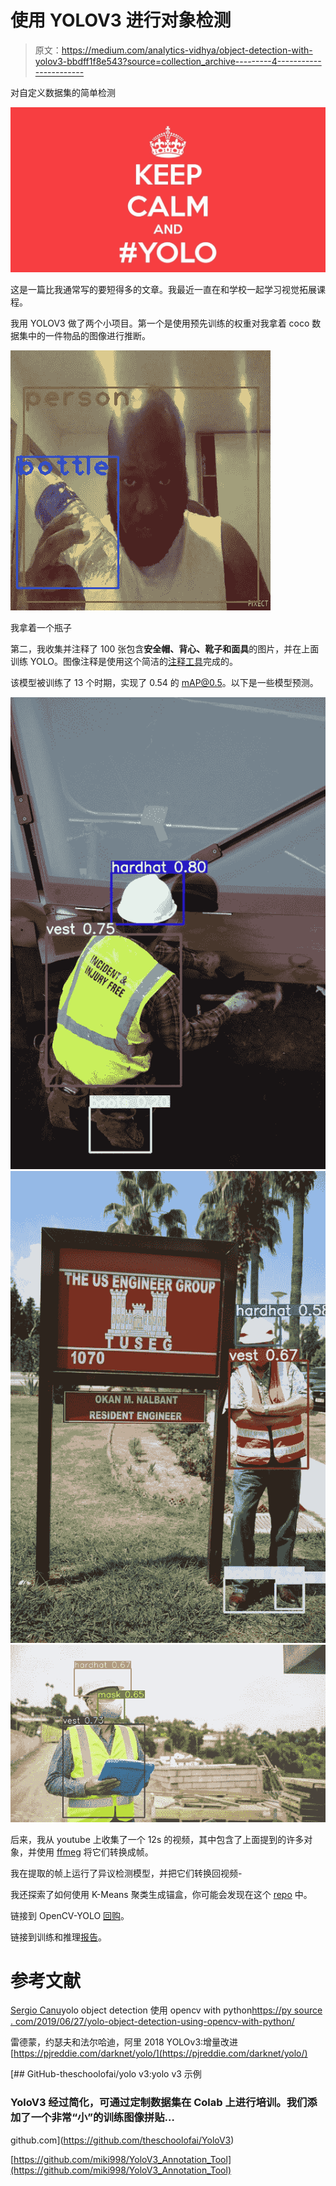 # 使用 YOLOV3 进行对象检测

> 原文：<https://medium.com/analytics-vidhya/object-detection-with-yolov3-bbdff1f8e543?source=collection_archive---------4----------------------->

对自定义数据集的简单检测

![](img/4b436906fe9cb9a6ec1989cb365ceca5.png)

这是一篇比我通常写的要短得多的文章。我最近一直在和学校一起学习视觉拓展课程。

我用 YOLOV3 做了两个小项目。第一个是使用预先训练的权重对我拿着 coco 数据集中的一件物品的图像进行推断。

![](img/fe973fdada5d3641cb81903537ca20ba.png)

我拿着一个瓶子

第二，我收集并注释了 100 张包含**安全帽、背心、靴子和面具**的图片，并在上面训练 YOLO。图像注释是使用这个简洁的[注释工具](https://github.com/miki998/YoloV3_Annotation_Tool)完成的。

该模型被训练了 13 个时期，实现了 0.54 的 mAP@0.5。以下是一些模型预测。

![](img/885c7b0eaba626d48594f62a1f7ca3ed.png)![](img/b5c618ddc7f4e0a1d8b5e1b6e4629183.png)![](img/9f59a81e04f8b261b746805dfc8887c9.png)

后来，我从 youtube 上收集了一个 12s 的视频，其中包含了上面提到的许多对象，并使用 [ffmeg](https://pypi.org/project/ffmpeg-python/) 将它们转换成帧。

我在提取的帧上运行了异议检测模型，并把它们转换回视频-

我还探索了如何使用 K-Means 聚类生成锚盒，你可能会发现在这个 [repo](https://github.com/cydal/YOLOAnchorBoxes) 中。

链接到 OpenCV-YOLO [回购](https://github.com/cydal/YOLOV3OpenCV)。

链接到训练和推理[报告](https://github.com/cydal/YOLOV3)。

# **参考文献**

[Sergio Canu](https://pysource.com/author/admin/)yolo object detection 使用 opencv with python[https://py source . com/2019/06/27/yolo-object-detection-using-opencv-with-python/](https://pysource.com/2019/06/27/yolo-object-detection-using-opencv-with-python/)

雷德蒙，约瑟夫和法尔哈迪，阿里 2018 YOLOv3:增量改进[https://pjreddie.com/darknet/yolo/](https://pjreddie.com/darknet/yolo/)

[](https://github.com/theschoolofai/YoloV3) [## GitHub-theschoolofai/yolo v3:yolo v3 示例

### YoloV3 经过简化，可通过定制数据集在 Colab 上进行培训。我们添加了一个非常“小”的训练图像拼贴…

github.com](https://github.com/theschoolofai/YoloV3) 

[https://github.com/miki998/YoloV3_Annotation_Tool](https://github.com/miki998/YoloV3_Annotation_Tool)